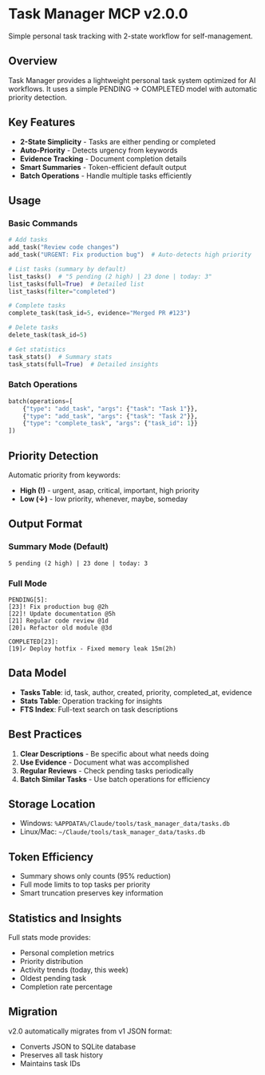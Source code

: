 # Task Manager MCP v2.0.0

Simple personal task tracking with 2-state workflow for self-management.

## Overview

Task Manager provides a lightweight personal task system optimized for AI workflows. It uses a simple PENDING → COMPLETED model with automatic priority detection.

## Key Features

- **2-State Simplicity** - Tasks are either pending or completed
- **Auto-Priority** - Detects urgency from keywords
- **Evidence Tracking** - Document completion details
- **Smart Summaries** - Token-efficient default output
- **Batch Operations** - Handle multiple tasks efficiently

## Usage

### Basic Commands

```python
# Add tasks
add_task("Review code changes")
add_task("URGENT: Fix production bug")  # Auto-detects high priority

# List tasks (summary by default)
list_tasks()  # "5 pending (2 high) | 23 done | today: 3"
list_tasks(full=True)  # Detailed list
list_tasks(filter="completed")

# Complete tasks
complete_task(task_id=5, evidence="Merged PR #123")

# Delete tasks
delete_task(task_id=5)

# Get statistics
task_stats()  # Summary stats
task_stats(full=True)  # Detailed insights
```

### Batch Operations

```python
batch(operations=[
    {"type": "add_task", "args": {"task": "Task 1"}},
    {"type": "add_task", "args": {"task": "Task 2"}},
    {"type": "complete_task", "args": {"task_id": 1}}
])
```

## Priority Detection

Automatic priority from keywords:
- **High (!)** - urgent, asap, critical, important, high priority
- **Low (↓)** - low priority, whenever, maybe, someday

## Output Format

### Summary Mode (Default)
```
5 pending (2 high) | 23 done | today: 3
```

### Full Mode
```
PENDING[5]:
[23]! Fix production bug @2h
[22]! Update documentation @5h
[21] Regular code review @1d
[20]↓ Refactor old module @3d

COMPLETED[23]:
[19]✓ Deploy hotfix - Fixed memory leak 15m(2h)
```

## Data Model

- **Tasks Table**: id, task, author, created, priority, completed_at, evidence
- **Stats Table**: Operation tracking for insights
- **FTS Index**: Full-text search on task descriptions

## Best Practices

1. **Clear Descriptions** - Be specific about what needs doing
2. **Use Evidence** - Document what was accomplished
3. **Regular Reviews** - Check pending tasks periodically
4. **Batch Similar Tasks** - Use batch operations for efficiency

## Storage Location

- Windows: `%APPDATA%/Claude/tools/task_manager_data/tasks.db`
- Linux/Mac: `~/Claude/tools/task_manager_data/tasks.db`

## Token Efficiency

- Summary shows only counts (95% reduction)
- Full mode limits to top tasks per priority
- Smart truncation preserves key information

## Statistics and Insights

Full stats mode provides:
- Personal completion metrics
- Priority distribution
- Activity trends (today, this week)
- Oldest pending task
- Completion rate percentage

## Migration

v2.0 automatically migrates from v1 JSON format:
- Converts JSON to SQLite database
- Preserves all task history
- Maintains task IDs
